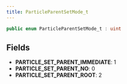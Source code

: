 ```yaml
---
title: ParticleParentSetMode_t
---
```


```csharp
public enum ParticleParentSetMode_t : uint
```

## Fields

- **PARTICLE_SET_PARENT_IMMEDIATE**: 1
- **PARTICLE_SET_PARENT_NO**: 0
- **PARTICLE_SET_PARENT_ROOT**: 2


